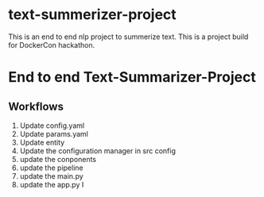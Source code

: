 # text-summerizer-project
This is an end to end nlp project to summerize text. This is a project build for DockerCon hackathon.

# End to end Text-Summarizer-Project

## Workflows
1. Update config.yaml
2. Update params.yaml
3. Update entity
4. Update the configuration manager in src config
5. update the conponents
6. update the pipeline
7. update the main.py
8. update the app.py 
I